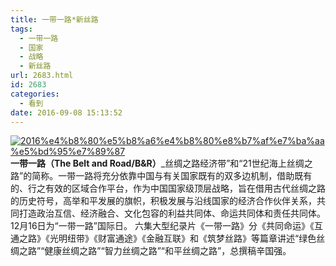 ```yaml
---
title: 一带一路*新丝路
tags:
  - 一带一路
  - 国家
  - 战略
  - 新丝路
url: 2683.html
id: 2683
categories:
  - 看到
date: 2016-09-08 15:13:52
---
```


[![2016%e4%b8%80%e5%b8%a6%e4%b8%80%e8%b7%af%e7%ba%aa%e5%bd%95%e7%89%87](http://photo.guolaijie.com/rooufer/uploads/2016/09/2016一带一路纪录片.jpg)](http://photo.guolaijie.com/rooufer/uploads/2016/09/2016一带一路纪录片.jpg) **一带一路（The Belt and Road/B&R）**_丝绸之路经济带”和“21世纪海上丝绸之路”的简称。一带一路将充分依靠中国与有关国家既有的双多边机制，借助既有的、行之有效的区域合作平台，作为中国国家级顶层战略，旨在借用古代丝绸之路的历史符号，高举和平发展的旗帜，积极发展与沿线国家的经济合作伙伴关系，共同打造政治互信、经济融合、文化包容的利益共同体、命运共同体和责任共同体。12月16日为“一带一路”国际日。 六集大型纪录片《一带一路》分《共同命运》《互通之路》《光明纽带》《财富通途》《金融互联》和《筑梦丝路》等篇章讲述“绿色丝绸之路”“健康丝绸之路”“智力丝绸之路”“和平丝绸之路”，总撰稿辛国强。